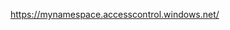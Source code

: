 <Token xmlns:xlink="http://www.w3.org/1999/xlink"><codeInline xmlns="http://ddue.schemas.microsoft.com/authoring/2003/5">https://mynamespace.accesscontrol.windows.net/</codeInline></Token>